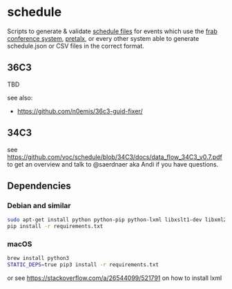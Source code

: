 # schedule

Scripts to generate & validate [schedule files](https://c3voc.de/wiki/schedule) for events which use the [frab conference system][frab-website], [pretalx](https://github.com/pretalx/pretalx), or every other system able to generate schedule.json or CSV files in the correct format.


## 36C3

TBD

see also:
* https://github.com/n0emis/36c3-guid-fixer/


## 34C3

see https://github.com/voc/schedule/blob/34C3/docs/data_flow_34C3_v0.7.pdf to get an overview and talk to @saerdnaer aka Andi if you have questions.

## Dependencies


### Debian and similar
``` bash
sudo apt-get install python python-pip python-lxml libxslt1-dev libxml2-utils
pip install -r requirements.txt
```

### macOS
``` bash
brew install python3
STATIC_DEPS=true pip3 install -r requirements.txt
```
or see https://stackoverflow.com/a/26544099/521791 on how to install lxml


[frab-website]: http://frab.github.io/frab/


